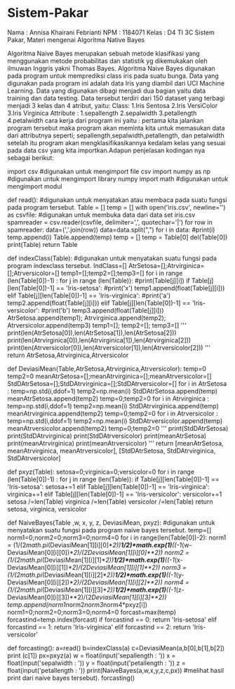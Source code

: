 # Sistem-Pakar
 Nama : Annisa Khairani Febrianti
 NPM : 1184071
 Kelas : D4 TI 3C
Sistem Pakar, Materi mengenai Algoritma Native Bayes

Algoritma Naive Bayes merupakan sebuah metode klasifikasi yang menggunakan metode probabilitas dan statistik yg dikemukakan oleh ilmuwan Inggris yakni Thomas Bayes. 
Algoritma Naive Bayes digunakan pada program untuk memprediksi class iris pada suatu bunga.
Data yang digunakan pada program ini adalah data Iris yang  diambil  dari UCI  Machine  Learning. 
Data yang digunakan dibagi menjadi dua bagian yaitu data  training dan data  testing. 
Data  tersebut  terdiri dari 150 dataset yang terbagi menjadi 3 kelas dan 4 atribut, yaitu:
Class:
1.Iris Sentosa
2.Iris VersiColor
3.Iris Virginica
Attribute :
1.sepallength
2.sepalwidth
3.petallength
4.petalwidth
cara kerja dari program ini yaitu :
pertama kita jalankan program tersebut maka program akan meminta kita untuk memasukan data dari attributnya seperti;
sepallength,sepalwidth,petallength, dan petalwidth setelah itu program akan mengklasifikasikannya kedalam kelas yang sesuai pada data csv yang kita importkan.Adapun penjelasan kodingan nya sebagai berikut:

import csv
#digunakan untuk mengimport file csv
import numpy as np
#digunakan untuk mengimport library numpy
import math
#digunakan untuk mengimport modul

def read():
#digunakan untuk menyatakan atau membaca pada suatu fungsi pada program tersebut.
    Table = []
    temp = []
    with open('iris.csv', newline='') as csvfile:
    #digunakan untuk membuka data dari data set iris.csv
        spamreader = csv.reader(csvfile, delimiter=',', quotechar='|')
        for row in spamreader:
            data=(','.join(row))
            data=data.split(",")
            for i in data:
                #print(i)
                temp.append(i)
            Table.append(temp)
            temp = []
    temp = Table[0]
    del(Table[0])
    print(Table)
    return Table

def indexClass(Table):
#digunakan untuk menyatakan suatu fungsi pada program indexclass tersebut.
    IndClass=[]
    AtrSetosa=[];Atrvirginica=[];Atrversicolor=[]
    temp1=[];temp2=[];temp3=[]
    for i in range (len(Table[0])-1) :
        for j in range (len(Table)):
            #print(Table[j][i])
            if Table[j][len(Table[0])-1] == 'Iris-setosa':
               #print('x')
                temp1.append(float(Table[j][i]))
            elif Table[j][len(Table[0])-1] == 'Iris-virginica':
                #print('a')
                temp2.append(float(Table[j][i]))
            elif Table[j][len(Table[0])-1] == 'Iris-versicolor':
                #print('b')
                temp3.append(float(Table[j][i]))
        AtrSetosa.append(temp1); Atrvirginica.append(temp2); Atrversicolor.append(temp3)
        temp1=[]; temp2=[]; temp3=[]
    '''
    print(len(AtrSetosa[0]),len(AtrSetosa[1]),len(AtrSetosa[2]))
    print(len(Atrvirginica[0]),len(Atrvirginica[1]),len(Atrvirginica[2]))
    print(len(Atrversicolor[0]),len(Atrversicolor[1]),len(Atrversicolor[2]))
    '''
    return AtrSetosa,Atrvirginica,Atrversicolor
           
def DeviasiMean(Table,AtrSetosa,Atrvirginica,Atrversicolor):
    temp=0
    temp2=0
    meanAtrSetosa=[];meanAtrvirginica=[];meanAtrversicolor=[]
    StdDAtrSetosa=[];StdDAtrvirginica=[];StdDAtrversicolor=[]
    for i in AtrSetosa :
        temp=np.std(i,ddof=1)
        temp2=np.mean(i)
        StdDAtrSetosa.append(temp)
        meanAtrSetosa.append(temp2)
        temp=0;temp2=0
    for i in Atrvirginica :
        temp=np.std(i,ddof=1)
        temp2=np.mean(i)
        StdDAtrvirginica.append(temp)
        meanAtrvirginica.append(temp2)
        temp=0;temp2=0
    for i in Atrversicolor :
        temp=np.std(i,ddof=1)
        temp2=np.mean(i)
        StdDAtrversicolor.append(temp)
        meanAtrversicolor.append(temp2)
        temp=0;temp2=0
    '''
    print(StdDAtrSetosa)
    print(StdDAtrvirginica)
    print(StdDAtrversicolor)
    print(meanAtrSetosa)
    print(meanAtrvirginica)
    print(meanAtrversicolor)
    '''
    return [meanAtrSetosa, meanAtrvirginica, meanAtrversicolor], [StdDAtrSetosa, StdDAtrvirginica, StdDAtrversicolor]

def pxyz(Table):
    setosa=0;virginica=0;versicolor=0
    for i in range (len(Table[0])-1) :
        for j in range (len(Table)):
            if Table[j][len(Table[0])-1] == 'Iris-setosa':
                setosa+=1
            elif Table[j][len(Table[0])-1] == 'Iris-virginica':
                virginica+=1
            elif Table[j][len(Table[0])-1] == 'Iris-versicolor':
                versicolor+=1
    setosa /=len(Table)
    virginica /=len(Table)
    versicolor /=len(Table)
    return setosa, virginica, versicolor

def NaiveBayes(Table ,w, x, y, z, DeviasiMean, pxyz):
#digunakan untuk menyatakan suatu fungsi pada program naive bayes tersebut.
    temp=[]
    norm1=0;norm2=0;norm3=0;norm4=0
    for i in range(len(Table[0])-2):
        norm1 = (1/(2*math.pi*(DeviasiMean[1][i][0]**2))**1/2)*math.exp(1)**((-1*(w-DeviasiMean[0][i][0])**2)/(2*DeviasiMean[1][i][0]**2))
        norm2 = (1/(2*math.pi*(DeviasiMean[1][i][1]**2))**1/2)*math.exp(1)**((-1*(x-DeviasiMean[0][i][1])**2)/(2*DeviasiMean[1][i][1]**2))
        norm3 = (1/(2*math.pi*(DeviasiMean[1][i][2]**2))**1/2)*math.exp(1)**((-1*(y-DeviasiMean[0][i][2])**2)/(2*DeviasiMean[1][i][2]**2))
        norm4 = (1/(2*math.pi*(DeviasiMean[1][i][3]**2))**1/2)*math.exp(1)**((-1*(z-DeviasiMean[0][i][3])**2)/(2*DeviasiMean[1][i][3]**2))
        temp.append(norm1*norm2*norm3*norm4*pxyz[i])
        norm1=0;norm2=0;norm3=0;norm4=0
    forcast=max(temp)
    forcastind=temp.index(forcast)
    if forcastind == 0:
        return 'Iris-setosa'
    elif forcastind == 1:
        return 'Iris-virginica'
    elif forcastind == 2:
        return 'Iris-versicolor'
    
def forcasting():
    a=read()
    b=indexClass(a)
    c=DeviasiMean(a,b[0],b[1],b[2])
    print (c[1])
    px=pxyz(a)
    w = float(input('sepallength : '))
    x = float(input('sepalwidth : '))
    y = float(input('petallength : '))
    z = float(input('petallength : '))
    print(NaiveBayes(a,w,x,y,z,c,px))
#melihat hasil print dari naive bayes tersebut).
forcasting()                